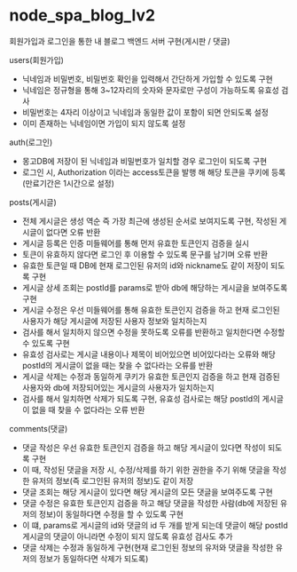 # node_spa_blog_lv2
회원가입과 로그인을 통한 내 블로그 백엔드 서버 구현(게시판 / 댓글)

users(회원가입)
* 닉네임과 비밀번호, 비밀번호 확인을 입력해서 간단하게 가입할 수 있도록 구현
* 닉네임은 정규형을 통해 3~12자리의 숫자와 문자로만 구성이 가능하도록 유효성 검사
* 비밀번호는 4자리 이상이고 닉네임과 동일한 값이 포함이 되면 안되도록 설정
* 이미 존재하는 닉네임이면 가입이 되지 않도록 설정

auth(로그인)
* 몽고DB에 저장이 된 닉네임과 비밀번호가 일치할 경우 로그인이 되도록 구현
* 로그인 시, Authorization 이라는 access토큰을 발행 해 해당 토큰을 쿠키에 등록(만료기간은 1시간으로 설정)

posts(게시글)
* 전체 게시글은 생성 역순 즉 가장 최근에 생성된 순서로 보여지도록 구현, 작성된 게시글이 없다면 오류 반환
* 게시글 등록은 인증 미들웨어를 통해 먼저 유효한 토큰인지 검증을 실시
*  토큰이 유효하지 않다면 로그인 후 이용할 수 있도록 문구를 남기며 오류 반환
*  유효한 토큰일 때 DB에 현재 로그인된 유저의 id와 nickname도 같이 저장이 되도록 구현
* 게시글 상세 조회는 postId를 params로 받아 db에 해당하는 게시글을 보여주도록 구현
* 게시글 수정은 우선 미들웨어를 통해 유효한 토큰인지 검증을 하고 현재 로그인된 사용자가 해당 게시글에 저장된 사용자 정보와 일치하는지
*  검사를 해서 일치하지 않으면 수정을 못하도록 오류를 반환하고 일치한다면 수정할 수 있도록 구현
*  유효성 검사로는 게시글 내용이나 제목이 비어있으면 비어있다라는 오류와 해당 postId의 게시글이 없을 때는 찾을 수 없다라는 오류를 반환
* 게시글 삭제는 수정과 동일하게 쿠키가 유효한 토큰인지 검증을 하고 현재 검증된 사용자와 db에 저장되어있는 게시글의 사용자가 일치하는지
*  검사를 해서 일치하면 삭제가 되도록 구현, 유효성 검사로는 해당 postId의 게시글이 없을 때 찾을 수 없다라는 오류 반환

comments(댓글)
* 댓글 작성은 우선 유효한 토큰인지 검증을 하고 해당 게시글이 있다면 작성이 되도록 구현
*  이 때, 작성된 댓글을 저장 시, 수정/삭제를 하기 위한 권한을 주기 위해 댓글을 작성한 유저의 정보(즉 로그인된 유저의 정보)도 같이 저장
* 댓글 조회는 해당 게시글이 있다면 해당 게시글의 모든 댓글을 보여주도록 구현
* 댓글 수정은 유효한 토큰인지 검증을 하고 해당 댓글을 작성한 사람(db에 저장된 유저의 정보)이 동일하다면 수정을 할 수 있도록 구현
*  이 떄, params로 게시글의 id와 댓글의 id 두 개를 받게 되는데 댓글이 해당 postId게시글의 댓글이 아니라면 수정이 되지 않도록 유효성 검사도 추가
* 댓글 삭제는 수정과 동일하게 구현(현재 로그인된 정보의 유저와 댓글을 작성한 유저의 정보가 동일하다면 삭제가 되도록)
